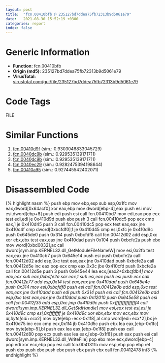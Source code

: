 ```yaml
---
layout: post
title:  "fcn.00410bfb @ 235127bd7ddea75fb72313b9d5061e79"
date:   2021-08-30 15:52:19 +0300
categories: report
index: false
---
```


# Generic Information
- **Function:** fcn.00410bfb
- **Origin (md5):** 235127bd7ddea75fb72313b9d5061e79
- **VirusTotal:** [virustotal.com/gui/file/235127bd7ddea75fb72313b9d5061e79][virustotal_ref]

# Code Tags
<span class="tag" id="FILE">FILE</span>


# Similar Functions

1. [fcn.00410d9f][similar_1_ref] (sim.: 0.9303046833045729)
2. [fcn.0040dc9b][similar_2_ref] (sim.: 0.929535139171711)
3. [fcn.0040dc9b][similar_3_ref] (sim.: 0.929535139171711)
4. [fcn.0040ec29][similar_4_ref] (sim.: 0.9282475394198644)
5. [fcn.00410a95][similar_5_ref] (sim.: 0.927445542402071)


# Disassembled Code

{% highlight nasm %}
push ebp
mov ebp,esp
sub esp,0x1fc
mov eax,dword[0x64acf0]
xor eax,ebp
mov dword[ebp-4],eax
push esi
mov esi,dword[ebp+8]
push edi
push esi
call fcn.00410bd7
mov edi,eax
pop ecx
test edi,edi
je 0x410d9d
push ebx
push 3
call fcn.00410dc5
pop ecx
cmp eax,1
je 0x410d45
push 3
call fcn.00410dc5
pop ecx
test eax,eax
jne 0x410c4f
cmp dword[0xbcfdf0],1
je 0x410d45
cmp esi,0xfc
je 0x410d9c
push 0x645de0
push 0x314
push 0xbcfdf8
call fcn.00412d02
add esp,0xc
xor ebx,ebx
test eax,eax
jne 0x410dad
push 0x104
push 0xbcfe2a
push ebx
mov word[0xbd0032],ax
call dword[sym.imp.KERNEL32.dll_GetModuleFileNameW]
mov esi,0x2fb
test eax,eax
jne 0x410cb7
push 0x645e14
push esi
push 0xbcfe2a
call fcn.00412d02
add esp,0xc
test eax,eax
jne 0x410dad
push 0xbcfe2a
call fcn.00412d5e
inc eax
pop ecx
cmp eax,0x3c
jbe 0x410cfd
push 0xbcfe2a
call fcn.00412d5e
push 3
push 0x645e44
lea ecx,[eax*2+0xbcfdb4]
mov eax,ecx
sub eax,0xbcfe2a
sar eax,1
sub esi,eax
push esi
push ecx
call fcn.00412e77
add esp,0x14
test eax,eax
jne 0x410dad
push 0x645e4c
push 0x314
mov esi,0xbcfdf8
push esi
call fcn.00412e0b
add esp,0xc
test eax,eax
jne 0x410dad
push edi
push 0x314
push esi
call fcn.00412e0b
add esp,0xc
test eax,eax
jne 0x410dad
push 0x12010
push 0x645e58
push esi
call fcn.00412f35
add esp,0xc
jmp 0x410d9c
push 0xfffffffffffffff4
call dword[sym.imp.KERNEL32.dll_GetStdHandle]
mov esi,eax
test esi,esi
je 0x410d9c
cmp esi,0xffffffff
je 0x410d9c
xor ebx,ebx
mov ecx,ebx
mov al,byte[edi+ecx*2]
mov byte[ebp+ecx-0x1f8],al
cmp word[edi+ecx*2],bx
je 0x410d75
inc ecx
cmp ecx,0x1f4
jb 0x410d5c
push ebx
lea eax,[ebp-0x1fc]
mov byte[ebp-5],bl
push eax
lea eax,[ebp-0x1f8]
push eax
call fcn.00412d80
pop ecx
push eax
lea eax,[ebp-0x1f8]
push eax
push esi
call dword[sym.imp.KERNEL32.dll_WriteFile]
pop ebx
mov ecx,dword[ebp-4]
pop edi
xor ecx,ebp
pop esi
call fcn.0041311b
mov esp,ebp
pop ebp
ret 
push ebx
push ebx
push ebx
push ebx
push ebx
call fcn.00412478
int3 
{% endhighlight %}


[similar_1_ref]: /report/fcn.00410d9f@005749adc53bec68c5dcf611d5cac450
[similar_2_ref]: /report/fcn.0040dc9b@2ca98b1a48611ae895fe2088fc2aa0ae
[similar_3_ref]: /report/fcn.0040dc9b@6e195fbdf6b398dc597c28abc7c7a2ae
[similar_4_ref]: /report/fcn.0040ec29@2e1edbc8d641dbbe3e09e9f1f72cd2fc
[similar_5_ref]: /report/fcn.00410a95@fd17dad7a5809016e438b746adc04679
[virustotal_ref]: https://www.virustotal.com/gui/file/235127bd7ddea75fb72313b9d5061e79